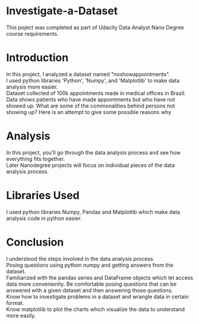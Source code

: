 # Investigate-a-Dataset
This poject was completed as part of Udacity Data Analyst Nano Degree course requirements.
# Introduction
In this project, I analyzed a dataset named "noshowappointments".<br>
I used python libraries 'Python', 'Numpy', and 'Matplotlib' to make data analysis more easier.<br>
Dataset collected of 100k appointments made in medical offices in Brazil. Data shows patients who have made appointments but who have not showed up. What are some of the commonalities behind persons not showing up? Here is an attempt to give some possible reasons why
# Analysis
In this project, you'll go through the data analysis process and see how everything fits together.<br>
Later Nanodegree projects will focus on individual pieces of the data analysis process.
# Libraries Used
I used python libraries Numpy, Pandas and Matplotlib which make data analysis code in python easier.</br>
# Conclusion
I understood the steps involved in the data analysis process.<br>
Posing questions using python numpy and getting answers from the dataset.<br>
Familiarized with the pandas series and DataFrame objects which let access data more conveniently.
Be comfortable posing questions that can be answered with a given dataset and then answering those questions.<br>
Know how to investigate problems in a dataset and wrangle data in certain format.<br>
Know matplotlib to plot the charts which visualize the data to understand more easily.
